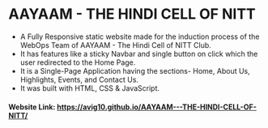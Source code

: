 # AAYAAM - THE HINDI CELL OF NITT

- A Fully Responsive static website made for the induction process of the WebOps Team of AAYAAM - The Hindi Cell of NITT Club.
- It has features like a sticky Navbar and single button on click which the user redirected to the Home Page.
- It is a Single-Page Application having the sections- Home, About Us, Highlights, Events, and Contact Us.
- It was built with HTML, CSS & JavaScript.

#### Website Link: https://avig10.github.io/AAYAAM---THE-HINDI-CELL-OF-NITT/
